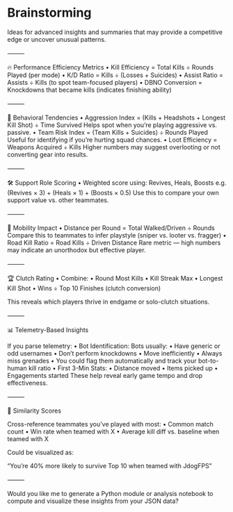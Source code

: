 # Brainstorming

Ideas for advanced insights and summaries that may provide a competitive edge or uncover unusual patterns.

⸻

🔥 Performance Efficiency Metrics
	•	Kill Efficiency = Total Kills ÷ Rounds Played (per mode)
	•	K/D Ratio = Kills ÷ (Losses + Suicides)
	•	Assist Ratio = Assists ÷ Kills (to spot team-focused players)
	•	DBNO Conversion = Knockdowns that became kills (indicates finishing ability)

⸻

🧠 Behavioral Tendencies
	•	Aggression Index = (Kills + Headshots + Longest Kill Shot) ÷ Time Survived
Helps spot when you’re playing aggressive vs. passive.
	•	Team Risk Index = (Team Kills + Suicides) ÷ Rounds Played
Useful for identifying if you’re hurting squad chances.
	•	Loot Efficiency = Weapons Acquired ÷ Kills
Higher numbers may suggest overlooting or not converting gear into results.

⸻

🛠 Support Role Scoring
	•	Weighted score using: Revives, Heals, Boosts
e.g. (Revives × 3) + (Heals × 1) + (Boosts × 0.5)
Use this to compare your own support value vs. other teammates.

⸻

🚗 Mobility Impact
	•	Distance per Round = Total Walked/Driven ÷ Rounds
Compare this to teammates to infer playstyle (sniper vs. looter vs. fragger)
	•	Road Kill Ratio = Road Kills ÷ Driven Distance
Rare metric — high numbers may indicate an unorthodox but effective player.

⸻

🏆 Clutch Rating
	•	Combine:
	•	Round Most Kills
	•	Kill Streak Max
	•	Longest Kill Shot
	•	Wins ÷ Top 10 Finishes (clutch conversion)

This reveals which players thrive in endgame or solo-clutch situations.

⸻

📊 Telemetry-Based Insights

If you parse telemetry:
	•	Bot Identification: Bots usually:
	•	Have generic or odd usernames
	•	Don’t perform knockdowns
	•	Move inefficiently
	•	Always miss grenades
	•	You could flag them automatically and track your bot-to-human kill ratio
	•	First 3-Min Stats:
	•	Distance moved
	•	Items picked up
	•	Engagements started
These help reveal early game tempo and drop effectiveness.

⸻

🧩 Similarity Scores

Cross-reference teammates you’ve played with most:
	•	Common match count
	•	Win rate when teamed with X
	•	Average kill diff vs. baseline when teamed with X

Could be visualized as:

“You’re 40% more likely to survive Top 10 when teamed with JdogFPS”

⸻

Would you like me to generate a Python module or analysis notebook to compute and visualize these insights from your JSON data?